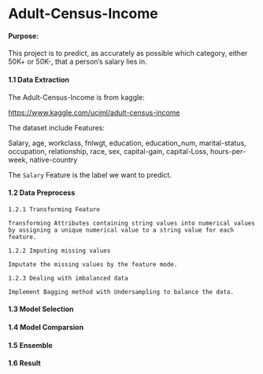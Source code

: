 # Adult-Census-Income

#### Purpose:

  This project is to predict, as accurately as possible which category, either 50K+ or 50K-, that a person’s salary lies in. 

#### 1.1 Data Extraction

  The Adult-Census-Income is from kaggle:
  
  https://www.kaggle.com/uciml/adult-census-income

  The dataset include Features:

  Salary, age, workclass, fnlwgt, education, education_num, marital-status, occupation, relationship, race, sex, capital-gain,
  capital-Loss, hours-per-week, native-country
  
  The `Salary` Feature is the label we want to predict.
  
#### 1.2 Data Preprocess

  ```
  1.2.1 Transforming Feature
  
  Transforming Attributes containing string values into numerical values by assigning a unique numerical value to a string value for each feature. 
  ```
  
  ```
  1.2.2 Imputing missing values
  
  Imputate the missing values by the feature mode.
  ```
  
  ```
  1.2.3 Dealing with imbalanced data
  
  Implement Bagging method with Undersampling to balance the data.
  ```

#### 1.3 Model Selection


#### 1.4 Model Comparsion


#### 1.5 Ensemble


#### 1.6 Result

